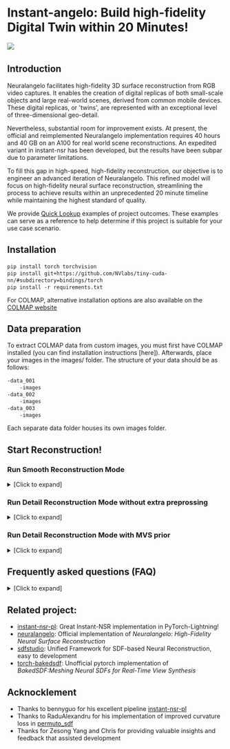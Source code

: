 # Instant-angelo: Build high-fidelity Digital Twin within 20 Minutes!
![](assets/demo.gif)
## Introduction
Neuralangelo facilitates high-fidelity 3D surface reconstruction from RGB video captures. It enables the creation of digital replicas of both small-scale objects and large real-world scenes, derived from common mobile devices. These digital replicas, or 'twins', are represented with an exceptional level of three-dimensional geo-detail.

Nevertheless, substantial room for improvement exists. At present, the official and reimplemented Neuralangelo implementation requires 40 hours and 40 GB on an A100 for real world scene reconstructions. An expedited variant in instant-nsr has been developed, but the results have been subpar due to parameter limitations.

To fill this gap in high-speed, high-fidelity reconstruction, our objective is to engineer an advanced iteration of Neuralangelo. This refined model will focus on high-fidelity neural surface reconstruction, streamlining the process to achieve results within an unprecedented 20 minute timeline while maintaining the highest standard of quality. 

We provide [Quick Lookup](https://github.com/hugoycj/Instant-angelo_vis) examples of project outcomes. These examples can serve as a reference to help determine if this project is suitable for your use case scenario.

## Installation
```
pip install torch torchvision
pip install git+https://github.com/NVlabs/tiny-cuda-nn/#subdirectory=bindings/torch
pip install -r requirements.txt
```
For COLMAP, alternative installation options are also available on the [COLMAP website](https://colmap.github.io/)

## Data preparation
To extract COLMAP data from custom images, you must first have COLMAP installed (you can find installation instructions [here]). Afterwards, place your images in the images/ folder. The structure of your data should be as follows:
```
-data_001
    -images
-data_002
    -images
-data_003
    -images
```
Each separate data folder houses its own images folder.

## Start Reconstruction!
### Run Smooth Reconstruction Mode
<details>
<summary>[Click to expand]</summary>
<img src="assets/nsr2angelo.png">
The smooth reconstruction mode is well-suited for the following cases:

* When reconstructing a smooth object that does not have a high level of detail. The smooth mode works best for objects that have relatively simple, flowing surfaces without a lot of intricate features.

* When you want a higher-fidelity substitute for instant-nsr that takes a similar amount of time (within 20 minute) to generate but with fewer holes in the resulting model. 

---

**Information you need to know before you start:**
* The smooth reconstruction mode's reliance on curvature loss can over-smooth geometry, failing to capture flat surface structures and subtle variations on flatter regions of the original object. <img src="assets/over-smooth.png">
* This mode rely on sparse points generated by colmap for geometry guidence in the early stage of training. SFM sometimes will generate noisy point cloud due to repeated texture, noisy pose or inaccurate point matches.

---

Now it is time to start by running:
```
bash run_neuralangelo-colmap_sparse.sh $YOUR_DATA_DIR
```
The results will be saved under `logs` directory.
</details>

### Run Detail Reconstruction Mode without extra preprossing
<details>
<summary>[Click to expand]</summary>
<img src="assets/sparse-50k.png">

The detail reconstruction mode without additional preprocessing is optimal for scenarios with:
* Image data captured under varying conditions over time or with inconsistent exposure levels. 
* High resolution image sources of 2K or 4K dimensions.
* Your images' resolution are 2K or 4K
* Reconstructing objects or scenes comprised of glossy, reflective materials. 
* Subjects containing large textureless or untextured surface regions.
  
---

**Information you need to know before you start**:
* The detail reconstruction mode requires 2-3 times longer to complete compared to the smooth mode, owing to the use of a larger final hash grid resolution and more training steps.
* For image inputs below 1K resolution, the detail mode may yield marginal improvements over other modes. Images under 1K likely do not provide sufficient information to take full advantage of the capabilities of detail reconstruction.
  
---

Now it is time to start by running:
```
bash run_neuralangelo-colmap_sparse-50k.sh  $YOUR_DATA_DIR
```
</details>

### Run Detail Reconstruction Mode with MVS prior
<details>
<summary>[Click to expand]</summary>

Generating high-fidelity surface reconstructions with only RGB inputs in 20,000 steps (around 20 minutes) is challenging, especially for sparse in-the-wild captures where occlusion and limited views make surface reconstruction an underconstrained problem. This can lead to optimization instability and difficulty converging. Introducing lidar, ToF depth, or predicted depth can help stabilize optimization and accelerate training. However, directly regularizing rendered depth is suboptimal due to bias introduced by density2sdf. Moreover, ensuring consistent depth across views is difficult, especially with lower-quality ToF sensors or predicted depth. We propose directly regularizing the SDF field using MVS point clouds and normals to alleviate the bias

Importantly, in real-world scenarios like oblique photography and virtual tours, dense point clouds are already intermediate outputs. This allows directly utilizing the existing point clouds for regularization without extra computation. In such use cases, the point cloud prior comes for free as part of the capture process. 

---

**Information you need to know before you start**:
* An aligned dense point cloud with normal is necessary, you could specify the relative path at `dataset.dense_pcd_path` in the config file
* The point cloud could be generated from various methods, either from traditional MVS like colmap or OpenMVS, or learning-based MVS method. You could even generate the point cloud using commercial photogrammetry software like metashape and DJI.
  
---

Now it is time to start by running:
```
bash run_neuralangelo-colmap_dense.sh  $YOUR_DATA_DIR
```
</details>

## Frequently asked questions (FAQ)
<details>
<summary>[Click to expand]</summary>

1. **Q:** CUDA out of memory. 

   **A:** Instant-angelo requires at least 10GB GPU memory. If you run out of memory,  consider decreasing `model.num_samples_per_ray` from 1024 to 512

2. **Q:** What's the License for this repo?

   **A:** This repository is built on top of instant-nsr-pl and is licensed under the MIT License. The materials, code, and assets in this repository can be used for commercial purposes without explicit permission, in accordance with the terms of the MIT License. Users are free to use, modify, and distribute this content, even for commercial applications. However, appropriate attribution to the original instant-nsr-pl authors and this repository is requested. Please refer to the LICENSE file for full terms and conditions.

3. **Q:** The reconstruction of my custom dataset is bad.

   **A:** This repository is under active development and its robustness across diverse real-world data is still unproven. Users may encounter issues when applying the method to new datasets. Please open an issue for any problems or contact the author directly at chongjieye@link.cuhk.edu.cn. 

4. **Q:** Generate dense prior with Vis-MVSNet is slow
   
   **A:** Currently, preprocessing takes around 10~15 minutes for 300 frames, but there is still remains much room to improve efficiency by replacing Vis-MVSNet with state-of-the-art methods like MVSFormer or SimpleRecon. Moreover, preprocessing time could be substantially reduced by leveraging quantization and TensorRT. Overall, MVSNet allows generating the necessary point cloud prior an order of magnitude faster than traditional MVS approaches. 

6. **Q:** This project fails to run on Windows

   **A:** This project has not been tested on Windows and the scripts may have compatibility issues. For the best experience at this stage of development, we recommend running experiments on a Linux system. We apologize that Windows support cannot be guaranteed currently. Please feel free to open an issue detailing any problems encountered when attempting to run on Windows. Community feedback will help improve cross-platform compatibility going forward.


</details>

## Related project:
- [instant-nsr-pl](https://github.com/bennyguo/instant-nsr-pl): Great Instant-NSR implementation in PyTorch-Lightning! 
- [neuralangelo](https://github.com/NVlabs/neuralangelo): Official implementation of *Neuralangelo: High-Fidelity Neural Surface Reconstruction*
- [sdfstudio](https://github.com/autonomousvision/sdfstudio): Unified Framework for SDF-based Neural Reconstruction, easy to development
- [torch-bakedsdf](https://github.com/hugoycj/torch-bakedsdf): Unofficial pytorch implementation of *BakedSDF:Meshing Neural SDFs for Real-Time View Synthesis*

## Acknocklement
* Thanks to bennyguo for his excellent pipeline [instant-nsr-pl](https://github.com/bennyguo/instant-nsr-pl)
* Thanks to RaduAlexandru for his implementation of improved curvature loss in [permuto_sdf](https://github.com/RaduAlexandru/permuto_sdf)
* Thanks for Zesong Yang and Chris for providing valuable insights and feedback that assisted development
